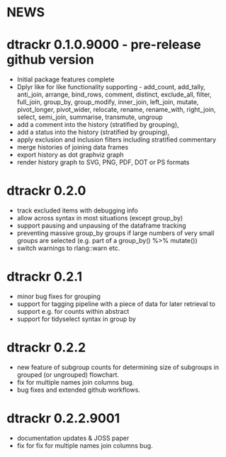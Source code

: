 # NEWS

# dtrackr 0.1.0.9000 - pre-release github version

* Initial package features complete
* Dplyr like for like functionality supporting - 
add_count, add_tally, anti_join, arrange, bind_rows, comment, 
distinct, exclude_all, filter, full_join, group_by, group_modify,
inner_join, left_join, mutate, pivot_longer, pivot_wider, relocate,
rename, rename_with, right_join, select, semi_join, summarise, 
transmute, ungroup
* add a comment into the history (stratified by grouping),
* add a status into the history (stratified by grouping),
* apply exclusion and inclusion filters including stratified commentary
* merge histories of joining data frames
* export history as dot graphviz graph
* render history graph to SVG, PNG, PDF, DOT or PS formats

# dtrackr 0.2.0

* track excluded items with debugging info
* allow across syntax in most situations (except group_by)
* support pausing and unpausing of the dataframe tracking
* preventing massive group_by groups if large numbers of very small groups are selected (e.g. part of a group_by() %>% mutate())
* switch warnings to rlang::warn etc.

# dtrackr 0.2.1

* minor bug fixes for grouping
* support for tagging pipeline with a piece of data for later retrieval to support e.g. for counts within abstract
* support for tidyselect syntax in group by

# dtrackr 0.2.2

* new feature of subgroup counts for determining size of subgroups in grouped (or ungrouped) flowchart.
* fix for multiple names join columns bug.
* bug fixes and extended github workflows.

# dtrackr 0.2.2.9001

* documentation updates & JOSS paper
* fix for fix for multiple names join columns bug.
